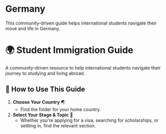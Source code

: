 # Germany
This community-driven guide helps international students navigate their move and life in Germany.

# 🌍 Student Immigration Guide  

A community-driven resource to help international students navigate their journey to studying and living abroad.  

## 📌 How to Use This Guide  
1. **Choose Your Country** 🌏  
   - Find the folder for your home country.  
2. **Select Your Stage & Topic** 🎯  
   - Whether you're applying for a visa, searching for scholarships, or settling in, find the relevant section.  

